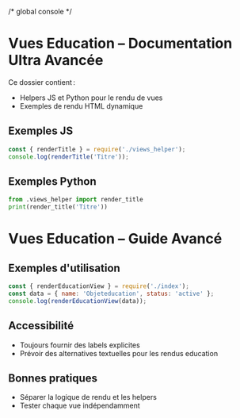 /* global console */
# Vues Education – Documentation Ultra Avancée

Ce dossier contient :
- Helpers JS et Python pour le rendu de vues
- Exemples de rendu HTML dynamique

## Exemples JS
```js
const { renderTitle } = require('./views_helper');
console.log(renderTitle('Titre'));
```

## Exemples Python
```python
from .views_helper import render_title
print(render_title('Titre'))
```

# Vues Education – Guide Avancé

## Exemples d'utilisation

```js
const { renderEducationView } = require('./index');
const data = { name: 'Objeteducation', status: 'active' };
console.log(renderEducationView(data));
```

## Accessibilité
- Toujours fournir des labels explicites
- Prévoir des alternatives textuelles pour les rendus education

## Bonnes pratiques
- Séparer la logique de rendu et les helpers
- Tester chaque vue indépendamment
